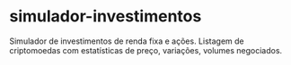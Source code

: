 # simulador-investimentos
Simulador de investimentos de renda fixa e ações.
Listagem de criptomoedas com estatísticas de preço, variações, volumes negociados.
